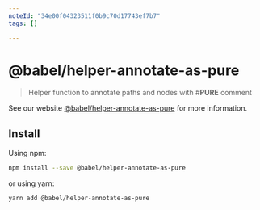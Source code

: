 ```yaml
---
noteId: "34e00f04323511f0b9c70d17743ef7b7"
tags: []

---
```


# @babel/helper-annotate-as-pure

> Helper function to annotate paths and nodes with #__PURE__ comment

See our website [@babel/helper-annotate-as-pure](https://babeljs.io/docs/babel-helper-annotate-as-pure) for more information.

## Install

Using npm:

```sh
npm install --save @babel/helper-annotate-as-pure
```

or using yarn:

```sh
yarn add @babel/helper-annotate-as-pure
```
